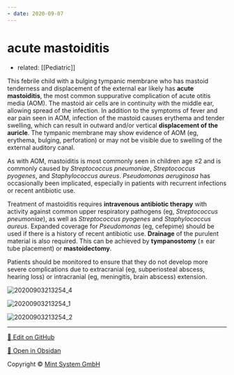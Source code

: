```yaml
---
- date: 2020-09-07
---
```


# acute mastoiditis

- related: [[Pediatric]]

This febrile child with a bulging tympanic membrane who has mastoid tenderness and displacement of the external ear likely has **acute mastoiditis**, the most common suppurative complication of acute otitis media (AOM).  The mastoid air cells are in continuity with the middle ear, allowing spread of the infection.  In addition to the symptoms of fever and ear pain seen in AOM, infection of the mastoid causes erythema and tender swelling, which can result in outward and/or vertical **displacement of the auricle**.  The tympanic membrane may show evidence of AOM (eg, erythema, bulging, perforation) or may not be visible due to swelling of the external auditory canal.

As with AOM, mastoiditis is most commonly seen in children age ≤2 and is commonly caused by _Streptococcus pneumoniae_, _Streptococcus pyogenes_, and _Staphylococcus aureus_.  _Pseudomonas aeruginosa_ has occasionally been implicated, especially in patients with recurrent infections or recent antibiotic use.

Treatment of mastoiditis requires **intravenous antibiotic therapy** with activity against common upper respiratory pathogens (eg, _Streptococcus pneumoniae_), as well as _Streptococcus pyogenes_ and _Staphylococcus aureus_.  Expanded coverage for _Pseudomonas_ (eg, cefepime) should be used if there is a history of recent antibiotic use.  **Drainage** of the purulent material is also required.  This can be achieved by **tympanostomy** (± ear tube placement) or **mastoidectomy**.

Patients should be monitored to ensure that they do not develop more severe complications due to extracranial (eg, subperiosteal abscess, hearing loss) or intracranial (eg, meningitis, brain abscess) extension.

![20200903213254_4](https://photos.thisispiggy.com/file/wikiFiles/20200903213254_4.png)

![20200903213254_1](https://photos.thisispiggy.com/file/wikiFiles/20200903213254_1.png)

![20200903213254_2](https://photos.thisispiggy.com/file/wikiFiles/20200903213254_2.png)

<hr>

[📝 Edit on GitHub](https://github.com/Mint-System/Knowledge/blob/master/acute%20mastoiditis.md)

[📂 Open in Obsidan](obsidian://open?vault=Knowledge%20Mint%20System&file=acute%20mastoiditis.md ':target=_self')

<footer>Copyright © <a href="https://www.mint-system.ch/">Mint System GmbH</a></footer>